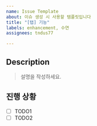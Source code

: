 ```yaml
---
name: Issue Template
about: 이슈 생성 시 사용할 템플릿입니다
title: "[탭] 기능"
labels: enhancement, 수연
assignees: tndus77

---
```


## Description
> 설명을 작성하세요.

## 진행 상황
- [ ] TODO1
- [ ] TODO2
